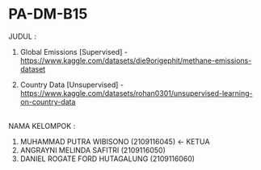 # PA-DM-B15

JUDUL :

1. Global Emissions [Supervised] - https://www.kaggle.com/datasets/die9origephit/methane-emissions-dataset

2. Country Data [Unsupervised] - https://www.kaggle.com/datasets/rohan0301/unsupervised-learning-on-country-data
<br><br>

NAMA KELOMPOK :
1. MUHAMMAD PUTRA WIBISONO (2109116045) <- KETUA
2. ANGRAYNI MELINDA SAFITRI (2109116050)
3. DANIEL ROGATE FORD HUTAGALUNG (2109116060)

